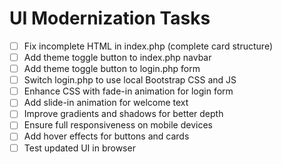 # UI Modernization Tasks

- [ ] Fix incomplete HTML in index.php (complete card structure)
- [ ] Add theme toggle button to index.php navbar
- [ ] Add theme toggle button to login.php form
- [ ] Switch login.php to use local Bootstrap CSS and JS
- [ ] Enhance CSS with fade-in animation for login form
- [ ] Add slide-in animation for welcome text
- [ ] Improve gradients and shadows for better depth
- [ ] Ensure full responsiveness on mobile devices
- [ ] Add hover effects for buttons and cards
- [ ] Test updated UI in browser
